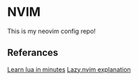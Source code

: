 # NVIM

This is my neovim config repo!

## Referances

[Learn lua in minutes](url) 
[Lazy.nvim explanation](https://dev.to/vonheikemen/lazynvim-plugin-configuration-3opi) 
